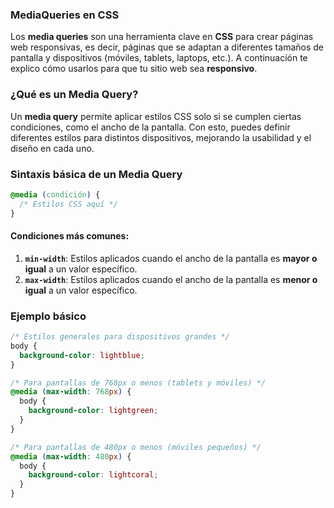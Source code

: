 ### MediaQueries en CSS

Los **media queries** son una herramienta clave en **CSS** para crear páginas web responsivas, es decir, páginas que se adaptan a diferentes tamaños de pantalla y dispositivos (móviles, tablets, laptops, etc.). A continuación te explico cómo usarlos para que tu sitio web sea **responsivo**.

### ¿Qué es un Media Query?

Un **media query** permite aplicar estilos CSS solo si se cumplen ciertas condiciones, como el ancho de la pantalla. Con esto, puedes definir diferentes estilos para distintos dispositivos, mejorando la usabilidad y el diseño en cada uno.

### Sintaxis básica de un Media Query

```css
@media (condición) {
  /* Estilos CSS aquí */
}
```

#### Condiciones más comunes:

1. **`min-width`**: Estilos aplicados cuando el ancho de la pantalla es **mayor o igual** a un valor específico.
2. **`max-width`**: Estilos aplicados cuando el ancho de la pantalla es **menor o igual** a un valor específico.

### Ejemplo básico

```css
/* Estilos generales para dispositivos grandes */
body {
  background-color: lightblue;
}

/* Para pantallas de 768px o menos (tablets y móviles) */
@media (max-width: 768px) {
  body {
    background-color: lightgreen;
  }
}

/* Para pantallas de 480px o menos (móviles pequeños) */
@media (max-width: 480px) {
  body {
    background-color: lightcoral;
  }
}
```
